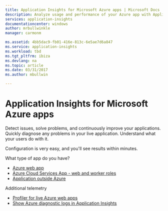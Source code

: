 ```yaml
---
title: Application Insights for Microsoft Azure apps | Microsoft Docs
description: Analyze usage and performance of your Azure app with Application Insights.
services: application-insights
documentationcenter: windows
author: mrbullwinkle
manager: carmonm

ms.assetid: 4bb5dac9-fb01-416e-813c-6e5ae7d6a847
ms.service: application-insights
ms.workload: tbd
ms.tgt_pltfrm: ibiza
ms.devlang: na
ms.topic: article
ms.date: 03/31/2017
ms.author: mbullwin

---
```

# Application Insights for Microsoft Azure apps


Detect issues, solve problems, and continuously improve your applications. Quickly diagnose any problems in your live application. Understand what your users do with it.

Configuration is very easy, and you'll see results within minutes.

What type of app do you have?

* [Azure web app](app-insights-asp-net.md)
* [Azure Cloud Services App - web and worker roles](app-insights-cloudservices.md)
* [Application outside Azure](app-insights-overview.md)

Additional telemetry

* [Profiler for live Azure web apps](app-insights-profiler.md)
* [Show Azure diagnostic logs in Application Insights](app-insights-azure-diagnostics.md)

